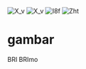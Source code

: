 ![X_v](https://user-images.githubusercontent.com/126753747/222611760-d87521a3-42a4-4fcf-896e-7eba59871d42.png)
![X_v](https://user-images.githubusercontent.com/126753747/222611658-49925af1-9546-4aef-a643-3a4fa84043dc.png)
![I8f](https://user-images.githubusercontent.com/126753747/222365684-68c378d5-47f7-484e-9b22-ffcf0c845f9b.png)
![Zht](https://user-images.githubusercontent.com/126753747/222365696-6bbf3196-9096-4e13-8132-1e421c771cbb.png)
# gambar
BRI BRImo 
